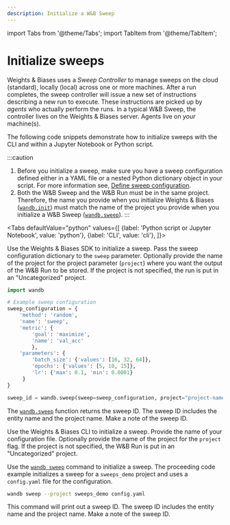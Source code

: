 ```yaml
---
description: Initialize a W&B Sweep 
---
```


import Tabs from '@theme/Tabs';
import TabItem from '@theme/TabItem';

# Initialize sweeps

<head>
  <title>Start a W&B Sweep</title>
</head>

Weights & Biases uses a _Sweep Controller_ to manage sweeps on the cloud (standard), locally (local) across one or more machines. After a run completes, the sweep controller will issue a new set of instructions describing a new run to execute. These instructions are picked up by _agents_ who actually perform the runs. In a typical W&B Sweep, the controller lives on the Weights & Biases server. Agents live on _your_ machine(s).

The following code snippets demonstrate how to initialize sweeps with the CLI and within a Jupyter Notebook or Python script.

:::caution
1. Before you initialize a sweep, make sure you have a sweep configuration defined either in a YAML file or a nested Python dictionary object in your script. For more information see, [Define sweep configuration](https://docs.wandb.ai/guides/sweeps/define-sweep-configuration).
2. Both the W&B Sweep and the W&B Run must be in the same project. Therefore, the name you provide when you initialize Weights & Biases ([`wandb.init`](https://docs.wandb.ai/ref/python/init)) must match the name of the project you provide when you initialize a W&B Sweep ([`wandb.sweep`](https://docs.wandb.ai/ref/python/sweep)).
:::

<Tabs
  defaultValue="python"
  values={[
    {label: 'Python script or Jupyter Notebook', value: 'python'},
    {label: 'CLI', value: 'cli'},
  ]}>
  <TabItem value="python">

Use the Weights & Biases SDK to initialize a sweep. Pass the sweep configuration dictionary to the `sweep` parameter. Optionally provide the name of the project for the project parameter (`project`) where you want the output of the W&B Run to be stored.  If the project is not specified, the run is put in an "Uncategorized" project.

```python
import wandb

# Example sweep configuration
sweep_configuration = {
    'method': 'random',
    'name': 'sweep',
    'metric': {
        'goal': 'maximize', 
        'name': 'val_acc'
		},
    'parameters': {
        'batch_size': {'values': [16, 32, 64]},
        'epochs': {'values': [5, 10, 15]},
        'lr': {'max': 0.1, 'min': 0.0001}
     }
}

sweep_id = wandb.sweep(sweep=sweep_configuration, project="project-name")
```

The [`wandb.sweep`](https://docs.wandb.ai/ref/python/sweep) function returns the sweep ID. The sweep ID includes the entity name and the project name. Make a note of the sweep ID.
  </TabItem>
  <TabItem value="cli">

Use the Weights & Biases CLI to initialize a sweep. Provide the name of your configuration file. Optionally provide the name of the project for the `project` flag.  If the project is not specified, the W&B Run is put in an "Uncategorized" project.

Use the [`wandb sweep`](https://docs.wandb.ai/ref/cli/wandb-sweep) command to initialize a sweep. The proceeding code example initializes a sweep for a `sweeps_demo` project and uses a `config.yaml` file for the configuration.

```bash
wandb sweep --project sweeps_demo config.yaml
```

This command will print out a sweep ID. The sweep ID includes the entity name and the project name. Make a note of the sweep ID.
  </TabItem>
</Tabs>

